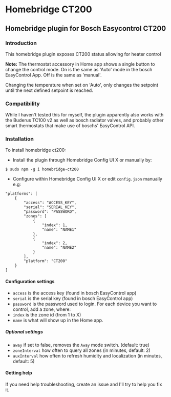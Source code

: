 # Homebridge CT200

## Homebridge plugin for Bosch Easycontrol CT200

### Introduction
This homebridge plugin exposes CT200 status allowing for heater control

**Note:** The thermostat accessory in Home app shows a single button to change the control mode. On is the same as 'Auto' mode in the bosch EasyControl App. Off is the same as 'manual'.

Changing the temperature when set on 'Auto', only changes the setpoint until the next defined setpoint is reached.

### Compatibility
While I haven't tested this for myself, the plugin apparently also works with the Buderus TC100 v2 as well as bosch radiator valves, and probably other smart thermostats that make use of boschs' EasyControl API.

### Installation
To install homebridge ct200:
- Install the plugin through Homebridge Config UI X or manually by:
```
$ sudo npm -g i homebridge-ct200
```
- Configure within Homebridge Config UI X or edit `config.json` manually e.g:
```
"platforms": [
    {
        "access": "ACCESS_KEY",
        "serial": "SERIAL_KEY",
        "password": "PASSWORD",
        "zones": [
            {
                "index": 1,
                "name": "NAME1"
            },
            {
                "index": 2,
                "name": "NAME2"
            }
        ],
        "platform": "CT200"
    }
]
```
#### Configuration settings
- `access` is the access key (found in bosch EasyControl app)
- `serial` is the serial key (found in bosch EasyControl app)
- `password` is the password used to login.
For each device you want to control, add a zone, where:
- `index` is the zone id (from 1 to X)
- `name` is what will show up in the Home app.

##### Optional settings
- `away` if set to false, removes the `Away` mode switch. (default: true)
- `zoneInterval` how often to query all zones (in minutes, default: 2)
- `auxInterval` how often to refresh humidity and localization (in minutes, default: 5)
#### Getting help
If you need help troubleshooting, create an issue and I'll try to help you fix it.
